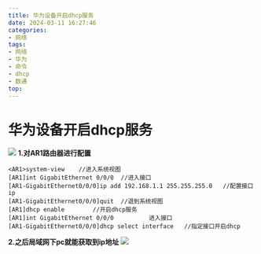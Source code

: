 ```yaml
---
title: 华为设备开启dhcp服务
date: 2024-03-11 16:27:46
categories: 
- 网络
tags: 
- 网络
- 华为
- 命令
- dhcp
- 数通
top: 
---
```

# 华为设备开启dhcp服务

![](https://picture.tanglx.cn/web/2024/1710146368786.png)
**1.对AR1路由器进行配置**
``` text
<AR1>system-view 	//进入系统视图
[AR1]int GigabitEthernet 0/0/0	//进入接口
[AR1-GigabitEthernet0/0/0]ip add 192.168.1.1 255.255.255.0   //配置接口ip
[AR1-GigabitEthernet0/0/0]quit	//退到系统视图
[AR1]dhcp enable		//开启dhcp服务
[AR1]int GigabitEthernet 0/0/0			进入接口
[AR1-GigabitEthernet0/0/0]dhcp select interface   //指定接口开启dhcp
```



**2.之后局域网下pc就能获取到ip地址**
![](https://picture.tanglx.cn/web/2024/1710146299692.png)